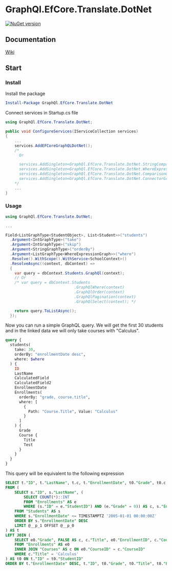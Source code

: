 # GraphQl.EfCore.Translate.DotNet

[![NuGet version](https://badge.fury.io/nu/GraphQl.EfCore.Translate.DotNet.svg)](https://badge.fury.io/nu/GraphQl.EfCore.Translate.DotNet)

## Documentation
[Wiki](https://github.com/Uka4me/GraphQl.EfCore.Translate/wiki)

## Start

### Install

Install the package

```powershell
Install-Package GraphQl.EfCore.Translate.DotNet
```

Connect services in Startup.cs file

```C#
using GraphQl.EfCore.Translate.DotNet;

public void ConfigureServices(IServiceCollection services)
{
    ...
    services.AddEFCoreGraphQLDotNet();
    /*
      Or

      services.AddSingleton<GraphQl.EfCore.Translate.DotNet.StringComparisonGraph>();
      services.AddSingleton<GraphQl.EfCore.Translate.DotNet.WhereExpressionGraph>();
      services.AddSingleton<GraphQl.EfCore.Translate.DotNet.ComparisonGraph>();
      services.AddSingleton<GraphQl.EfCore.Translate.DotNet.ConnectorGraph>();
    */
    ...
}
```

### Usage

```C#
using GraphQl.EfCore.Translate.DotNet;

...

Field<ListGraphType<StudentObject>, List<Student>>("students")
  .Argument<IntGraphType>("take")
  .Argument<IntGraphType>("skip")
  .Argument<StringGraphType>("orderBy")
  .Argument<ListGraphType<WhereExpressionGraph>>("where")
  .Resolve().WithScope().WithService<SchoolContext>()
  .ResolveAsync((context, dbContext) =>
  {
    var query = dbContext.Students.GraphQl(context);
    // Or
    /* var query = dbContext.Students
                              .GraphQlWhere(context)
                              .GraphQlOrder(context)
                              .GraphQlPagination(context)
                              .GraphQlSelect(context); */

    return query.ToListAsync();
  });
```

Now you can run a simple GraphQL query. We will get the first 30 students and in the linked data we will only take courses with "Calculus".

```graphql
query {
  students(
    take: 30,
    orderBy: "enrollmentDate desc",
    where: $where
  ) {
    ID
    LastName
    CalculatedField
    CalculatedField2
    EnrollmentDate
    Enrollments(
      orderBy: "grade, course.title",
      where: [
        {
          Path: "Course.Title", Value: "Calculus"
        }
      ]
    ) {
      Grade
      Course {
        Title
        Test
      }
    }
  }
}
```

This query will be equivalent to the following expression

```sql
SELECT t."ID", t."LastName", t.c, t."EnrollmentDate", t0."Grade", t0.c, t0."Title", t0."EnrollmentID", t0."CourseID"
FROM (
    SELECT s."ID", s."LastName", (
        SELECT COUNT(*)::INT
        FROM "Enrollments" AS e
        WHERE (s."ID" = e."StudentID") AND (e."Grade" = 0)) AS c, s."EnrollmentDate"
    FROM "Students" AS s
    WHERE s."EnrollmentDate" <= TIMESTAMPTZ '2005-01-01 00:00:00Z'
    ORDER BY s."EnrollmentDate" DESC
    LIMIT @__p_1 OFFSET @__p_0
) AS t
LEFT JOIN (
    SELECT e0."Grade", FALSE AS c, c."Title", e0."EnrollmentID", c."CourseID", e0."StudentID"
    FROM "Enrollments" AS e0
    INNER JOIN "Courses" AS c ON e0."CourseID" = c."CourseID"
    WHERE c."Title" = 'Calculus'
) AS t0 ON t."ID" = t0."StudentID"
ORDER BY t."EnrollmentDate" DESC, t."ID", t0."Grade", t0."Title", t0."EnrollmentID"
```